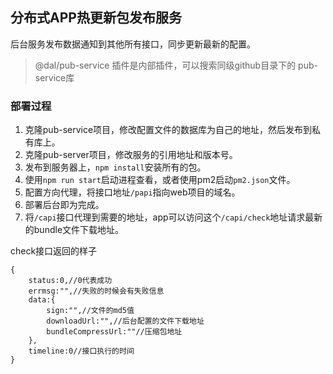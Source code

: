 ## 分布式APP热更新包发布服务

后台服务发布数据通知到其他所有接口，同步更新最新的配置。

> @dal/pub-service 插件是内部插件，可以搜索同级github目录下的 pub-service库

### 部署过程

1. 克隆pub-service项目，修改配置文件的数据库为自己的地址，然后发布到私有库上。
2. 克隆pub-server项目，修改服务的引用地址和版本号。
3. 发布到服务器上，`npm install`安装所有的包。
4. 使用`npm run start`启动进程查看，或者使用pm2启动`pm2.json`文件。
5. 配置方向代理，将接口地址`/papi`指向web项目的域名。
6. 部署后台即为完成。
7. 将`/capi`接口代理到需要的地址，app可以访问这个`/capi/check`地址请求最新的bundle文件下载地址。

check接口返回的样子
```
{
    status:0,//0代表成功
    errmsg:"",//失败的时候会有失败信息
    data:{
        sign:"",//文件的md5值
        downloadUrl:"",//后台配置的文件下载地址
        bundleCompressUrl:""//压缩包地址
    },
    timeline:0//接口执行的时间
}
```